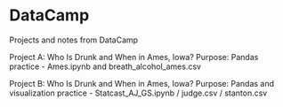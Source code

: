 # DataCamp
Projects and notes from DataCamp

Project A: Who Is Drunk and When in Ames, Iowa?
Purpose: Pandas practice
    - Ames.ipynb and breath_alcohol_ames.csv



Project B: Who Is Drunk and When in Ames, Iowa?
Purpose: Pandas and visualization practice
    - Statcast_AJ_GS.ipynb / judge.csv / stanton.csv

